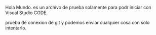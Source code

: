 Hola Mundo. es un archivo de prueba solamente para podr iniciar con Visual Studio CODE.


prueba de conexion de git y podemos enviar
cualquier cosa con solo intentarlo.

